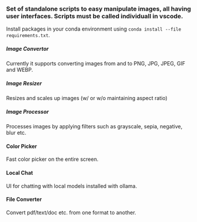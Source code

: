 ### Set of standalone scripts to easy manipulate images, all having user interfaces. Scripts must be called individuall in vscode.

Install packages in your conda environment using `conda install --file requirements.txt`.

##### Image Convertor
Currently it supports converting images from and to PNG, JPG, JPEG, GIF and WEBP. 

##### Image Resizer
Resizes and scales up images (w/ or w/o maintaining aspect ratio)

##### Image Processor
Processes images by applying filters such as grayscale, sepia, negative, blur etc.

#### Color Picker
Fast color picker on the entire screen.

#### Local Chat
UI for chatting with local models installed with ollama.

#### File Converter
Convert pdf/text/doc etc. from one format to another.